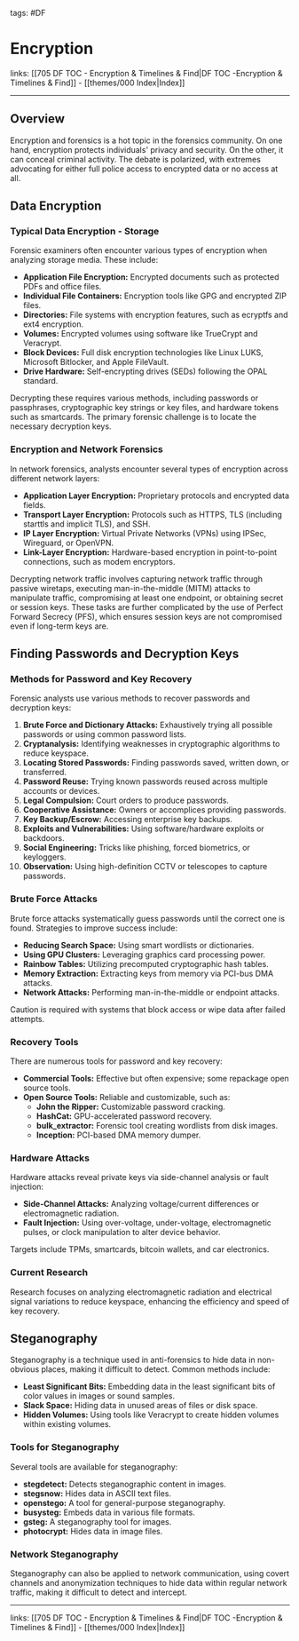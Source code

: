 tags: #DF
 
# Encryption

links: [[705 DF TOC - Encryption & Timelines & Find|DF TOC -Encryption & Timelines & Find]] - [[themes/000 Index|Index]]

---

## Overview

Encryption and forensics is a hot topic in the forensics community. On one hand, encryption protects individuals' privacy and security. On the other, it can conceal criminal activity. The debate is polarized, with extremes advocating for either full police access to encrypted data or no access at all.

## Data Encryption

### Typical Data Encryption - Storage

Forensic examiners often encounter various types of encryption when analyzing storage media. These include:

- **Application File Encryption:** Encrypted documents such as protected PDFs and office files.
- **Individual File Containers:** Encryption tools like GPG and encrypted ZIP files.
- **Directories:** File systems with encryption features, such as ecryptfs and ext4 encryption.
- **Volumes:** Encrypted volumes using software like TrueCrypt and Veracrypt.
- **Block Devices:** Full disk encryption technologies like Linux LUKS, Microsoft Bitlocker, and Apple FileVault.
- **Drive Hardware:** Self-encrypting drives (SEDs) following the OPAL standard.

Decrypting these requires various methods, including passwords or passphrases, cryptographic key strings or key files, and hardware tokens such as smartcards. The primary forensic challenge is to locate the necessary decryption keys.

### Encryption and Network Forensics

In network forensics, analysts encounter several types of encryption across different network layers:

- **Application Layer Encryption:** Proprietary protocols and encrypted data fields.
- **Transport Layer Encryption:** Protocols such as HTTPS, TLS (including starttls and implicit TLS), and SSH.
- **IP Layer Encryption:** Virtual Private Networks (VPNs) using IPSec, Wireguard, or OpenVPN.
- **Link-Layer Encryption:** Hardware-based encryption in point-to-point connections, such as modem encryptors.

Decrypting network traffic involves capturing network traffic through passive wiretaps, executing man-in-the-middle (MITM) attacks to manipulate traffic, compromising at least one endpoint, or obtaining secret or session keys. These tasks are further complicated by the use of Perfect Forward Secrecy (PFS), which ensures session keys are not compromised even if long-term keys are.

## Finding Passwords and Decryption Keys

### Methods for Password and Key Recovery

Forensic analysts use various methods to recover passwords and decryption keys:

1. **Brute Force and Dictionary Attacks:** Exhaustively trying all possible passwords or using common password lists.
2. **Cryptanalysis:** Identifying weaknesses in cryptographic algorithms to reduce keyspace.
3. **Locating Stored Passwords:** Finding passwords saved, written down, or transferred.
4. **Password Reuse:** Trying known passwords reused across multiple accounts or devices.
5. **Legal Compulsion:** Court orders to produce passwords.
6. **Cooperative Assistance:** Owners or accomplices providing passwords.
7. **Key Backup/Escrow:** Accessing enterprise key backups.
8. **Exploits and Vulnerabilities:** Using software/hardware exploits or backdoors.
9. **Social Engineering:** Tricks like phishing, forced biometrics, or keyloggers.
10. **Observation:** Using high-definition CCTV or telescopes to capture passwords.

### Brute Force Attacks

Brute force attacks systematically guess passwords until the correct one is found. Strategies to improve success include:

- **Reducing Search Space:** Using smart wordlists or dictionaries.
- **Using GPU Clusters:** Leveraging graphics card processing power.
- **Rainbow Tables:** Utilizing precomputed cryptographic hash tables.
- **Memory Extraction:** Extracting keys from memory via PCI-bus DMA attacks.
- **Network Attacks:** Performing man-in-the-middle or endpoint attacks.

Caution is required with systems that block access or wipe data after failed attempts.

### Recovery Tools

There are numerous tools for password and key recovery:

- **Commercial Tools:** Effective but often expensive; some repackage open source tools.
- **Open Source Tools:** Reliable and customizable, such as:
  - **John the Ripper:** Customizable password cracking.
  - **HashCat:** GPU-accelerated password recovery.
  - **bulk_extractor:** Forensic tool creating wordlists from disk images.
  - **Inception:** PCI-based DMA memory dumper.

### Hardware Attacks

Hardware attacks reveal private keys via side-channel analysis or fault injection:

- **Side-Channel Attacks:** Analyzing voltage/current differences or electromagnetic radiation.
- **Fault Injection:** Using over-voltage, under-voltage, electromagnetic pulses, or clock manipulation to alter device behavior.

Targets include TPMs, smartcards, bitcoin wallets, and car electronics.

### Current Research

Research focuses on analyzing electromagnetic radiation and electrical signal variations to reduce keyspace, enhancing the efficiency and speed of key recovery.

## Steganography

Steganography is a technique used in anti-forensics to hide data in non-obvious places, making it difficult to detect. Common methods include:

- **Least Significant Bits:** Embedding data in the least significant bits of color values in images or sound samples.
- **Slack Space:** Hiding data in unused areas of files or disk space.
- **Hidden Volumes:** Using tools like Veracrypt to create hidden volumes within existing volumes.

### Tools for Steganography

Several tools are available for steganography:

- **stegdetect:** Detects steganographic content in images.
- **stegsnow:** Hides data in ASCII text files.
- **openstego:** A tool for general-purpose steganography.
- **busysteg:** Embeds data in various file formats.
- **gsteg:** A steganography tool for images.
- **photocrypt:** Hides data in image files.

### Network Steganography

Steganography can also be applied to network communication, using covert channels and anonymization techniques to hide data within regular network traffic, making it difficult to detect and intercept.

---

links: [[705 DF TOC - Encryption & Timelines & Find|DF TOC -Encryption & Timelines & Find]] - [[themes/000 Index|Index]]